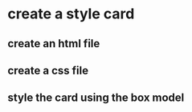 # create a style card

## create an html file
## create a css file
## style the card using the box model
